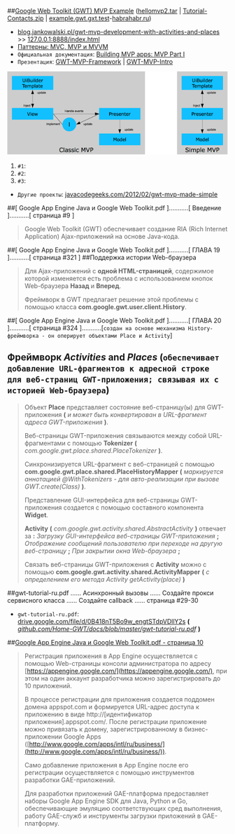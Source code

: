 ##[Google Web Toolkit (GWT) MVP Example](http://blog.hivedevelopment.co.uk/2009/08/google-web-toolkit-gwt-mvp-example.html) ([hellomvp2.tar](http://blog.jankowalski.pl/gwt-mvp-development-with-activities-and-places.html) | [Tutorial-Contacts.zip](http://code.google.com/p/google-web-toolkit/downloads/detail?name=Tutorial-Contacts.zip&can=2&q) | [example.gwt.gxt.test](https://github.com/TimReset/example.gwt.gxt.test)-[habrahabr.ru](http://habrahabr.ru/post/246285/))

* [blog.jankowalski.pl/gwt-mvp-development-with-activities-and-places](http://blog.jankowalski.pl/gwt-mvp-development-with-activities-and-places.html) >> [127.0.0.1:8888/index.html](http://127.0.0.1:8888/index.html)
* [Паттерны: MVC, MVP и MVVM](https://outcoldman.com/ru/archive/2010/02/22/паттерны-mvc-mvp-и-mvvm/)
* `Официальная документация`: [Building MVP apps: MVP Part I](http://www.gwtproject.org/articles/mvp-architecture.html)
* `Презентация`: [GWT-MVP-Framework](http://courses.coreservlets.com/Course-Materials/pdf/ajax/GWT-MVP-Framework.pdf) | [GWT-MVP-Intro](http://courses.coreservlets.com/Course-Materials/pdf/ajax/GWT-MVP-Intro.pdf)

![simpleGWT](simpleGWT.png)

1. `#1`:
2. `#2`:
3. `#3`:


* `Другие проекты`: [javacodegeeks.com/2012/02/gwt-mvp-made-simple](http://www.javacodegeeks.com/2012/02/gwt-mvp-made-simple.html)


##[ Google App Engine Java и Google Web Toolkit.pdf ]...........[ Введение ]...........[ страница #9 ]
> Google Web Toolkit (GWT) обеспечивает создание RIA (Rich Internet Application) Ajax-приложений на основе Java-кода.

##[ Google App Engine Java и Google Web Toolkit.pdf ]...........[ ГЛАВА 19 ]...........[ страница #321 ]
##Поддержка истории Web-браузера
> Для Ajax-приложений с **одной HTML-страницей**, содержимое которой изменяется есть проблема с использованием кнопок Web-браузера **Назад** и **Вперед**.
>
> Фреймворк в GWT предлагает решение этой проблемы с помощью класса **com.google.gwt.user.client.History**.

##[ Google App Engine Java и Google Web Toolkit.pdf ]...........[ ГЛАВА 20 ]...........[ страница #324 ]...........[`создан на основе механизма History-фреймворка - он оперирует объектами Place и Activity`]
## Фреймворк *Activities* and *Places* (`обеспечивает добавление URL-фрагментов к адресной строке для веб-страниц GWT-приложения; связывая их с историей Web-браузера`)
> Объект **Place** представляет состояние веб-страницу(ы) для GWT-приложения **(** *и может быть конвертирован в URL-фрагмент адреса GWT-приложения* **)**.
>
> Веб-страницы GWT-приложения связываются между собой URL-фрагментами с помощью **Tokenizer** **(** *com.google.gwt.place.shared.PlaceTokenizer* **)**.
>
> Синхронизируется URL-фрагмент с веб-страницей с помощью **com.google.gwt.place.shared.PlaceHistoryMapper** **(** *маркируется аннотацией @WithTokenizers - для авто-реализации при вызове GWT.create(Class)* **)**.
>
> Представление GUI-интерфейса для веб-страницы GWT-приложения создается с помощью составного компонента **Widget**.
>
> **Activity** **(** *com.google.gwt.activity.shared.AbstractActivity* **)** отвечает за **:** *Загрузку GUI-интерфейса веб-страницы GWT-приложения* **;** *Отображение сообщений пользователю при переходе на другую веб-страницу* **;** *При закрытии окна Web-браузера* **;**
>
> Связать веб-страницы GWT-приложения с **Activity** можно с помощью **com.google.gwt.activity.shared.ActivityMapper** **(** *с определением его метода Activity getActivity(place)* **)**

##gwt-tutorial-ru.pdf ...... Асинхронный вызовы ...... Создайте прокси сервисного класса ...... Создайте callback ...... страница #29-30
* `gwt-tutorial-ru.pdf`: [drive.google.com/file/d/0B418nT5Bo9w_engtSTdpVDllY2s](https://drive.google.com/file/d/0B418nT5Bo9w_engtSTdpVDllY2s/view) **(** *[github.com/Home-GWT/docs/blob/master/gwt-tutorial-ru.pdf](https://github.com/Home-GWT/docs/blob/master/gwt-tutorial-ru.pdf)* **)**


##[Google App Engine Java и Google Web Toolkit.pdf - страница 10](http://)
> Регистрация приложения в App Engine осуществляется с помощью Web-страницы консоли администратора по адресу [https://appengine.google.com/](https://appengine.google.com/), при этом на один аккаунт разработчика можно зарегистрировать до 10 приложений. 
>
> В процессе регистрации для приложения создается поддомен домена appspot.com и формируется URL-адрес доступа к приложению в виде http://[идентификатор приложения].appspot.com/. После регистрации приложение можно привязать к домену, зарегистрированному в бизнес-приложении Google Apps ([http://www.google.com/apps/intl/ru/business/](http://www.google.com/apps/intl/ru/business/)). 
>
> Само добавление приложения в App Engine после его регистрации осуществляется с помощью инструментов разработки GAE-приложений.
>
>Для разработки приложений GAE-платформа предоставляет наборы Google App Engine SDK для Java, Python и Go, обеспечивающие эмуляцию соответствующих сред выполнения, работу GAE-служб и инструменты загрузки приложений в GAE-платформу.
>
